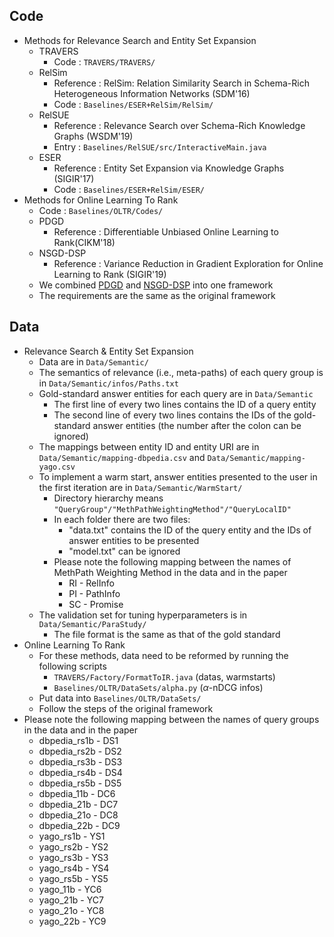 ## Code

- Methods for Relevance Search and Entity Set Expansion
  - TRAVERS
    - Code : `TRAVERS/TRAVERS/`
  - RelSim
    - Reference : RelSim: Relation Similarity Search in Schema-Rich Heterogeneous Information Networks (SDM'16)
    - Code : `Baselines/ESER+RelSim/RelSim/`
  - RelSUE
    - Reference :  Relevance Search over Schema-Rich Knowledge Graphs (WSDM'19)
    - Entry : `Baselines/RelSUE/src/InteractiveMain.java`
  - ESER
    - Reference : Entity Set Expansion via Knowledge Graphs (SIGIR'17)
    - Code : `Baselines/ESER+RelSim/ESER/`
- Methods for Online Learning To Rank
  - Code : `Baselines/OLTR/Codes/`
  - PDGD
    - Reference : Differentiable Unbiased Online Learning to Rank(CIKM'18)
  - NSGD-DSP
    - Reference : Variance Reduction in Gradient Exploration for Online Learning to Rank (SIGIR'19)
  - We combined [PDGD](https://github.com/HarrieO/OnlineLearningToRank) and [NSGD-DSP](https://github.com/sak2km/OnlineLearningToRank) into one framework
  - The requirements are the same as the original framework

## Data

- Relevance Search & Entity Set Expansion
  - Data are in `Data/Semantic/`
  - The semantics of relevance (i.e., meta-paths) of each query group is in `Data/Semantic/infos/Paths.txt`
  - Gold-standard answer entities for each query are in `Data/Semantic`
    - The first line of every two lines contains the ID of a query entity
    - The second line of every two lines contains the IDs of the gold-standard answer entities (the number after the colon can be ignored)
  - The mappings between entity ID and entity URI are in `Data/Semantic/mapping-dbpedia.csv` and `Data/Semantic/mapping-yago.csv`
  - To implement a warm start, answer entities presented to the user in the first iteration are in `Data/Semantic/WarmStart/`
    - Directory hierarchy means `"QueryGroup"/"MethPathWeightingMethod"/"QueryLocalID"`
    - In each folder there are two files:
      - "data.txt" contains the ID of the query entity and the IDs of answer entities to be presented
      - "model.txt" can be ignored
    - Please note the following mapping between the names of MethPath Weighting Method in the data and in the paper
      - RI - RelInfo
      - PI - PathInfo
      - SC - Promise
  - The validation set for tuning hyperparameters is in `Data/Semantic/ParaStudy/`
    - The file format is the same as that of the gold standard
- Online Learning To Rank
  - For these methods, data need to be reformed by running the following scripts
    - `TRAVERS/Factory/FormatToIR.java` (datas, warmstarts)
    - `Baselines/OLTR/DataSets/alpha.py` ($\alpha$-nDCG infos)
  - Put data into `Baselines/OLTR/DataSets/` 
  - Follow the steps of the original framework
- Please note the following mapping between the names of query groups in the data and in the paper
  - dbpedia_rs1b - DS1
  - dbpedia_rs2b - DS2
  - dbpedia_rs3b - DS3
  - dbpedia_rs4b - DS4
  - dbpedia_rs5b - DS5
  - dbpedia_11b - DC6
  - dbpedia_21b - DC7
  - dbpedia_21o - DC8
  - dbpedia_22b - DC9
  - yago_rs1b - YS1
  - yago_rs2b - YS2
  - yago_rs3b - YS3
  - yago_rs4b - YS4
  - yago_rs5b - YS5
  - yago_11b - YC6
  - yago_21b - YC7
  - yago_21o - YC8
  - yago_22b - YC9